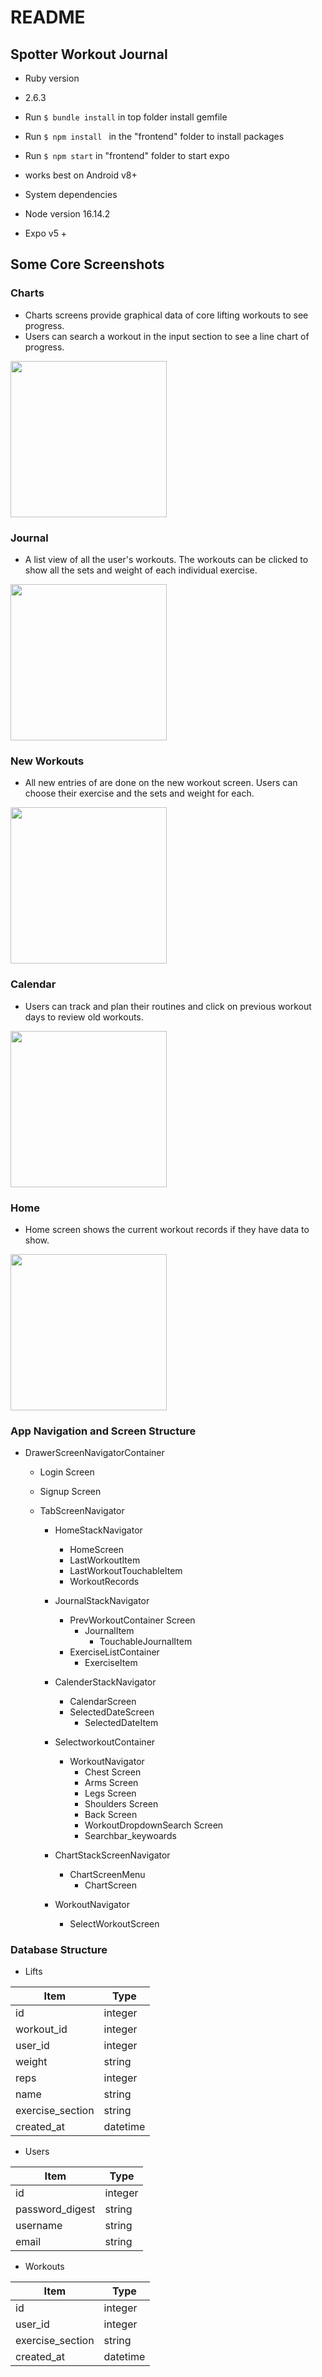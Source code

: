 # README


## Spotter Workout Journal ##

* Ruby version
* 2.6.3
* Run `$ bundle install` in top folder install gemfile
* Run `$ npm install ` in the "frontend" folder to install packages
* Run `$ npm start` in "frontend" folder to start expo
* works best on Android v8+

* System dependencies
*   Node version 16.14.2
*   Expo v5 +

 ##  Some Core Screenshots ##
 
 ### Charts ###
* Charts screens provide graphical data of core lifting workouts to see progress.
* Users can search a workout in the input section to see a line chart of progress.
<img src="https://user-images.githubusercontent.com/29931785/166310175-121d60d8-1213-48e9-85b7-bb0b766de85c.png" width="250">


### Journal ###
* A list view of all the user's workouts.  The workouts can be clicked to show all the sets and weight of each individual exercise.
<img src="https://user-images.githubusercontent.com/29931785/166314162-bc722d46-d5bc-4c1d-ae75-5e703acac99e.png" width="250">


### New Workouts ###
* All new entries of are done on the new workout screen.  Users can choose their exercise and the sets and weight for each.
<img src="https://user-images.githubusercontent.com/29931785/166315771-e15a0c6b-5464-4725-a772-f5e6e0f531ab.png" width="250">


### Calendar ###
 * Users can track and plan their routines and click on previous workout days to review old workouts.
<img src="https://user-images.githubusercontent.com/29931785/166316469-9bc76b08-36a7-493f-b6db-3ef74adf8ce9.png" width="250">


### Home ###
* Home screen shows the current workout records if they have data to show.
<img src="https://user-images.githubusercontent.com/29931785/166316534-e9038ecf-f1f2-4343-8750-1d168f048ed6.png" width="250">


### App Navigation and Screen Structure ###


* DrawerScreenNavigatorContainer
  * Login Screen
  * Signup Screen
 
  * TabScreenNavigator
    * HomeStackNavigator
      * HomeScreen
      * LastWorkoutItem
      * LastWorkoutTouchableItem
      * WorkoutRecords
      
    * JournalStackNavigator
      * PrevWorkoutContainer Screen
        * JournalItem
          * TouchableJournalItem 
      * ExerciseListContainer
        * ExerciseItem
    
    * CalenderStackNavigator
       * CalendarScreen
       * SelectedDateScreen
         * SelectedDateItem
    
    * SelectworkoutContainer
      * WorkoutNavigator
        * Chest Screen
        * Arms Screen
        * Legs Screen
        * Shoulders Screen
        * Back Screen
        * WorkoutDropdownSearch Screen
        * Searchbar_keywoards
    * ChartStackScreenNavigator
      * ChartScreenMenu
        * ChartScreen
      
    * WorkoutNavigator
      * SelectWorkoutScreen
 
 ### Database Structure ###
 * Lifts
 
 Item           |     Type
 -------------- | ----------
 id             | integer
 workout_id     | integer
 user_id        | integer 
 weight         | string
 reps           | integer
 name           | string
 exercise_section | string
 created_at     | datetime
 
 * Users
 
  Item           |     Type
 -------------- | ----------
 id             | integer
 password_digest | string 
 username       | string 
 email          | string 

* Workouts 

 Item           |     Type
 -------------- | ----------
 id             | integer 
 user_id        | integer 
 exercise_section | string 
 created_at     | datetime 
 
